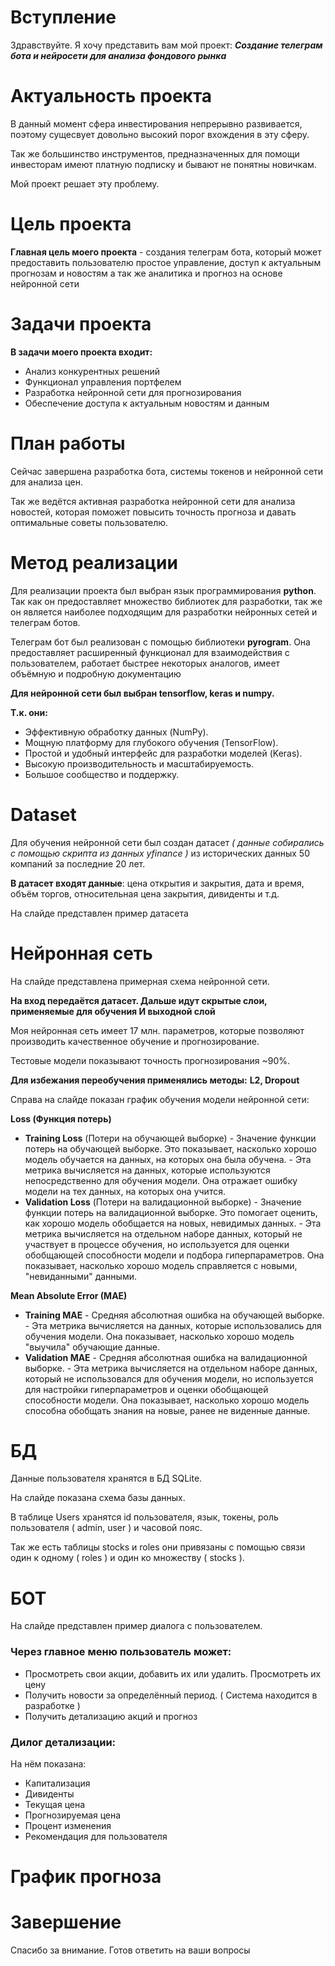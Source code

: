 # Вступление

Здравствуйте. Я хочу представить вам мой проект: ***Создание телеграм бота и нейросети для анализа фондового рынка***

# Актуальность проекта

В данный момент сфера инвестирования непрерывно развивается, поэтому сущесвует довольно высокий порог вхождения в эту сферу.

Так же большинство инструментов, предназначенных для помощи инвесторам имеют платную подписку и бывают не понятны новичкам.

Мой проект решает эту проблему.

# Цель проекта

**Главная цель моего проекта** - создания телеграм бота, который может предоставить пользователю простое управление, доступ к актуальным прогнозам и новостям а так же аналитика и прогноз на основе нейронной сети

# Задачи проекта

**В задачи моего проекта входит:** 

- Анализ конкурентных решений
- Функционал управления портфелем
- Разработка нейронной сети для прогнозирования
- Обеспечение доступа к актуальным новостям и данным

# План работы

Сейчас завершена разработка бота, системы токенов и нейронной сети для анализа цен. 

Так же ведётся активная разработка нейронной сети для анализа новостей, которая поможет повысить точность прогноза и давать оптимальные советы пользователю.

# Метод реализации

Для реализации проекта был выбран язык программирования **python**. Так как он предоставляет множество библиотек для разработки, так же он является наиболее подходящим для разработки нейронных сетей и телеграм ботов.

Телеграм бот был реализован с помощью библиотеки **pyrogram**. Она предоставляет расширенный функционал для взаимодействия с пользователем, работает быстрее некоторых аналогов, имеет объёмную и подробную документацию

**Для нейронной сети был выбран tensorflow, keras и numpy.**

**Т.к. они:** 

- Эффективную обработку данных (NumPy).
- Мощную платформу для глубокого обучения (TensorFlow).
- Простой и удобный интерфейс для разработки моделей (Keras).
- Высокую производительность и масштабируемость.
- Большое сообщество и поддержку.

# Dataset

Для обучения нейронной сети был создан датасет *( данные собирались с помощью скрипта из данных yfinance )* из исторических данных 50 компаний за последние 20 лет.

**В датасет входят данные**: цена открытия и закрытия, дата и время, объём торгов, относительная цена закрытия,  дивиденты и т.д.

На слайде представлен пример датасета

# Нейронная сеть

На слайде представлена примерная схема нейронной сети.

**На вход передаётся датасет.
Дальше идут скрытые слои, применяемые для обучения
И выходной слой**

Моя нейронная сеть имеет 17 млн. параметров, которые позволяют производить качественное обучение и прогнозирование.

Тестовые модели показывают точность прогнозирования ~90%.

**Для избежания переобучения применялись методы:** 
**L2, Dropout** 

Справа на слайде показан график обучения модели нейронной сети: 

**Loss (Функция потерь)**
- **Training Loss** (Потери на обучающей выборке) - Значение функции потерь на обучающей выборке. Это показывает, насколько хорошо модель обучается на данных, на которых она была обучена. - Эта метрика вычисляется на данных, которые используются непосредственно для обучения модели. Она отражает ошибку модели на тех данных, на которых она учится.
- **Validation Loss** (Потери на валидационной выборке) - Значение функции потерь на валидационной выборке. Это помогает оценить, как хорошо модель обобщается на новых, невидимых данных. - Эта метрика вычисляется на отдельном наборе данных, который не участвует в процессе обучения, но используется для оценки обобщающей способности модели и подбора гиперпараметров. Она показывает, насколько хорошо модель справляется с новыми, "невиданными" данными.


**Mean Absolute Error (MAE)**
- **Training MAE** - Средняя абсолютная ошибка на обучающей выборке. - Эта метрика вычисляется на данных, которые использовались для обучения модели. Она показывает, насколько хорошо модель "выучила" обучающие данные.
- **Validation MAE** - Средняя абсолютная ошибка на валидационной выборке. - Эта метрика вычисляется на отдельном наборе данных, который не использовался для обучения модели, но используется для настройки гиперпараметров и оценки обобщающей способности модели. Она показывает, насколько хорошо модель способна обобщать знания на новые, ранее не виденные данные.


# БД

Данные пользователя хранятся в БД SQLite.

На слайде показана схема базы данных.

В таблице Users хранятся id пользователя, язык, токены, роль пользователя ( admin, user ) и часовой пояс.

Так же есть таблицы stocks и roles они привязаны с помощью связи один к одному ( roles ) и один ко множеству ( stocks ).

# БОТ

На слайде представлен пример диалога с пользователем.

### Через главное меню пользователь может: 
 - Просмотреть свои акции, добавить их или удалить. Просмотреть их цену
 - Получить новости за определённый период. ( Система находится в разработке )
 - Получить детализацию акций и прогноз

### Дилог детализации:

На нём показана: 

 - Капитализация
 - Дивиденты
 - Текущая цена
 - Прогнозируемая цена
 - Процент изменения
 - Рекомендация для пользователя

# График прогноза

# Завершение

Спасибо за внимание. 
Готов ответить на ваши вопросы